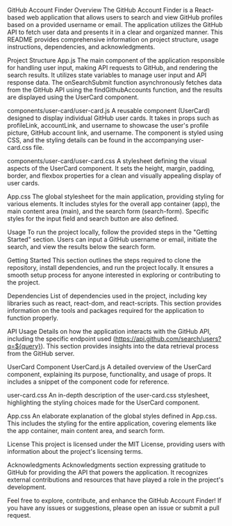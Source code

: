 GitHub Account Finder
Overview
The GitHub Account Finder is a React-based web application that allows users to search and view GitHub profiles based on a provided username or email. The application utilizes the GitHub API to fetch user data and presents it in a clear and organized manner. This README provides comprehensive information on project structure, usage instructions, dependencies, and acknowledgments.

Project Structure
App.js
The main component of the application responsible for handling user input, making API requests to GitHub, and rendering the search results. It utilizes state variables to manage user input and API response data. The onSearchSubmit function asynchronously fetches data from the GitHub API using the findGithubAccounts function, and the results are displayed using the UserCard component.

components/user-card/user-card.js
A reusable component (UserCard) designed to display individual GitHub user cards. It takes in props such as profileLink, accountLink, and username to showcase the user's profile picture, GitHub account link, and username. The component is styled using CSS, and the styling details can be found in the accompanying user-card.css file.

components/user-card/user-card.css
A stylesheet defining the visual aspects of the UserCard component. It sets the height, margin, padding, border, and flexbox properties for a clean and visually appealing display of user cards.

App.css
The global stylesheet for the main application, providing styling for various elements. It includes styles for the overall app container (app), the main content area (main), and the search form (search-form). Specific styles for the input field and search button are also defined.

Usage
To run the project locally, follow the provided steps in the "Getting Started" section. Users can input a GitHub username or email, initiate the search, and view the results below the search form.

Getting Started
This section outlines the steps required to clone the repository, install dependencies, and run the project locally. It ensures a smooth setup process for anyone interested in exploring or contributing to the project.

Dependencies
List of dependencies used in the project, including key libraries such as react, react-dom, and react-scripts. This section provides information on the tools and packages required for the application to function properly.

API Usage
Details on how the application interacts with the GitHub API, including the specific endpoint used (https://api.github.com/search/users?q=${query}). This section provides insights into the data retrieval process from the GitHub server.

UserCard Component
UserCard.js
A detailed overview of the UserCard component, explaining its purpose, functionality, and usage of props. It includes a snippet of the component code for reference.

user-card.css
An in-depth description of the user-card.css stylesheet, highlighting the styling choices made for the UserCard component.

App.css
An elaborate explanation of the global styles defined in App.css. This includes the styling for the entire application, covering elements like the app container, main content area, and search form.

License
This project is licensed under the MIT License, providing users with information about the project's licensing terms.

Acknowledgments
Acknowledgments section expressing gratitude to GitHub for providing the API that powers the application. It recognizes external contributions and resources that have played a role in the project's development.

Feel free to explore, contribute, and enhance the GitHub Account Finder! If you have any issues or suggestions, please open an issue or submit a pull request.